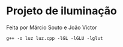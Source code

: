 # Projeto de iluminação

Feita por Márcio Souto e João Victor

````
g++ -o luz luz.cpp -lGL -lGLU -lglut   
````
